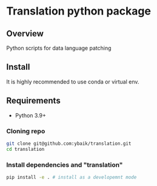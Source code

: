 # Translation python package

## Overview

Python scripts for data language patching

## Install

It is highly recommended to use conda or virtual env.

## Requirements

- Python 3.9+

### Cloning repo

```bash
git clone git@github.com:ybaik/translation.git
cd translation
```

### Install dependencies and "translation"

```bash
pip install -e . # install as a developemnt mode
```
